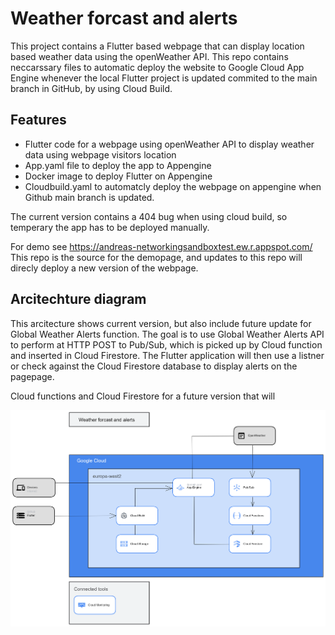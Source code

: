 # Weather forcast and alerts

This project contains a Flutter based webpage that can display location based weather data using the openWeather API.
This repo contains neccarssary files to automatic deploy the website to Google Cloud App Engine whenever the local Flutter project is updated commited to the main branch in GitHub, by using Cloud Build.

## Features

- Flutter code for a webpage using openWeather API to  display weather data using webpage visitors location 
- App.yaml file to deploy the app to Appengine
- Docker image to deploy Flutter on Appengine
- Cloudbuild.yaml to automatcly deploy the webpage on appengine when Github main branch is updated.

The current version contains a 404 bug when using cloud build, so temperary the app has to be deployed manually.

For demo see https://andreas-networkingsandboxtest.ew.r.appspot.com/
This repo is the source for the demopage, and updates to this repo will direcly deploy a new version of the webpage. 

## Arcitechture diagram

This arcitecture shows current version, but also include future update for Global Weather Alerts function. The goal is to use Global Weather Alerts API to perform at HTTP POST to Pub/Sub, which is picked up by Cloud function and inserted in Cloud Firestore. The Flutter application will then use a listner or check against the Cloud Firestore database to display alerts on the pagepage. 

Cloud functions and Cloud Firestore for a future version that will

![Alt text here](arcitechture.png)



